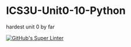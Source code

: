 # ICS3U-Unit0-10-Python
hardest unit 0 by far

[![GitHub's Super Linter](https://github.com/Aidan-Lalonde-Novales/ICS3U-Unit0-10-Python/workflows/GitHub's%20Super%20Linter/badge.svg)](https://github.com/Aidan-Lalonde-Novales/ICS3U-Unit0-10-Python/actions)